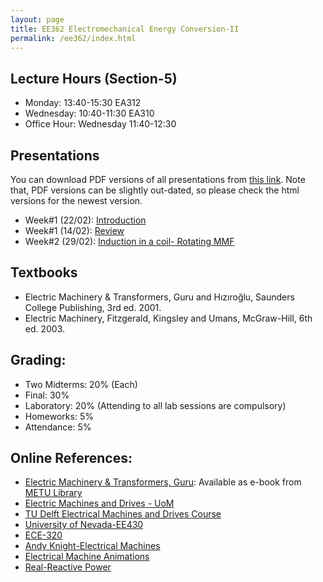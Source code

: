 ```yaml
---
layout: page
title: EE362 Electromechanical Energy Conversion-II
permalink: /ee362/index.html
---
```


## Lecture Hours (Section-5)
- Monday:	13:40-15:30 EA312
- Wednesday: 10:40-11:30 EA310
- Office Hour: Wednesday 11:40-12:30

## Presentations

You can download PDF versions of all presentations from [this link](https://www.dropbox.com/s/27owgopll991p83/ee362_presentations.zip?dl=1). Note that, PDF versions can be slightly out-dated, so please check the html versions for the newest version.


- Week#1 (22/02): [Introduction](/presentations/ee362_intro.html)
- Week#1 (14/02): [Review](/presentations/ee362_review.html)
- Week#2 (29/02): [Induction in a coil- Rotating MMF](/presentations/ee362_induction.html)

<!--
- Week#2 (25/02): [Pole-pitch, harmonics, electrical angle](/presentations/ee362_pole_pitch.html)
- Week#3 (02/03): [MMF Distribution](/presentations/ee362_mmf_distribution.html)
- Week#4 (09/03): [Winding Factors, Rotating MMF](/presentations/ee362_rotating_mmf.html)
- Week#4 (11/03): [Example](/presentations/ee362_rotating_mmf_example.html)
- Week#5 (16/03): [Example-2](/presentations/ee362_mmf_exercise.html)
- Week#5 (18/03): [Induction Motors](/presentations/ee362_induction_motors.html)
- Week#6 (23/03): [Equivalent Circuit of Induction Motors](/presentations/ee362_induction_motor_equivalent_circuit.html)
- Week#6 (25/03): [Power Flow of Induction Motors](/presentations/ee362_induction_motor_power_torque.html)
- Week#7 (30/03): [Torque in Induction Motors](/presentations/ee362_induction_motor_torque_curve.html)
- Week#7 (01/04): [Starting Current in Induction Motors](/presentations/ee362_induction_motor_starting_current.html)
- Week#8 (08/04): [Operation Modes](/presentations/ee362_induction_motor_control.html)
- Week#8 (08/04): [Recitation Hour](/presentations/ee362_recitation.html)
- Week#9 (13/04): [Speed Control - Synchronous Machines](/presentations/ee362_induction_VF_synchronous_motors.html)
- Week#9 (15/04): [Synchronous Machines](/presentations/ee362_synchronous_motors.html)
- Week#10 (20/04): [Synchronous Machine Equivalent Circuit](/presentations/ee362_synchronous_equivalent.html)
- Week#10 (22/04): [Synchronous Generator Voltage Regulation](/presentations/ee362_synchronous_voltage_regulation.html)
- Week#11 (27/04): [Synchronous Machine Operating Modes](/presentations/ee362_synchronous_parallel_power.html)
- Week#11 (29/04): [Synchronous Machine V-curves, Power-Torque Relation](/presentations/ee362_synchronous_v_curves.html)
- Week#12 (04/05): [Salient Pole Synchronous Machines](/presentations/ee362_power_salient.html)
- Week#13 (11/05): [Synchronous Machine Exercises](/presentations/ee362_synch_problems.html)
- Week#13 (13/05): [Single Phase Induction Motors](/presentations/ee362_single_phase_induction.html)
- Week#14 (13/05): [Recitation Hour](/presentations/ee362_recitation2.html)

[How can I convert slides to pdf?](https://github.com/gnab/remark/issues/50): In Chrome, use print preview then save to pdf.
-->

## Textbooks
- Electric Machinery & Transformers, Guru and Hızıroğlu, Saunders College Publishing, 3rd ed. 2001.
- Electric Machinery, Fitzgerald, Kingsley and Umans, McGraw-Hill, 6th ed. 2003.

## Grading:

- Two Midterms: 20% (Each)
- Final: 30%
- Laboratory: 20% (Attending to all lab sessions are compulsory)
- Homeworks: 5%
- Attendance: 5%

## Online References:
- [Electric Machinery & Transformers, Guru](http://library.metu.edu.tr/search~S4?/aguru/aguru/1,20,35,B/l856~b1417325&FF=aguru+bhag+s&4,,4,1,0/indexsort=-): Available as e-book from [METU Library](http://library.metu.edu.tr/search~S4?/aguru/aguru/1%2C20%2C35%2CB/frameset&FF=aguru+bhag+s&4%2C%2C4/indexsort=-)
- [Electric Machines and Drives - UoM](http://cusp.umn.edu/electric_drives.php)
- [TU Delft Electrical Machines and Drives Course](http://ocw.tudelft.nl/courses/master-electrical-engineering/electrical-machines-and-drives/lectures/)
- [University of Nevada-EE430](http://www.egr.unlv.edu/~eebag/teaching.html)
- [ECE-320](http://www.egr.msu.edu/~fzpeng/ECE320/)
- [Andy Knight-Electrical Machines](http://people.ucalgary.ca/~aknigh/electrical_machines/fundamentals/f_ac.html)
- [Electrical Machine Animations](http://www.ece.umn.edu/users/riaz/animations/listanimations.html)
- [Real-Reactive Power](https://docs.google.com/spreadsheets/d/1UWq0nwKNa3m12aX-A91ea0HT4p0vRpfnZPuwFDwHvIQ/edit?usp=sharing)
